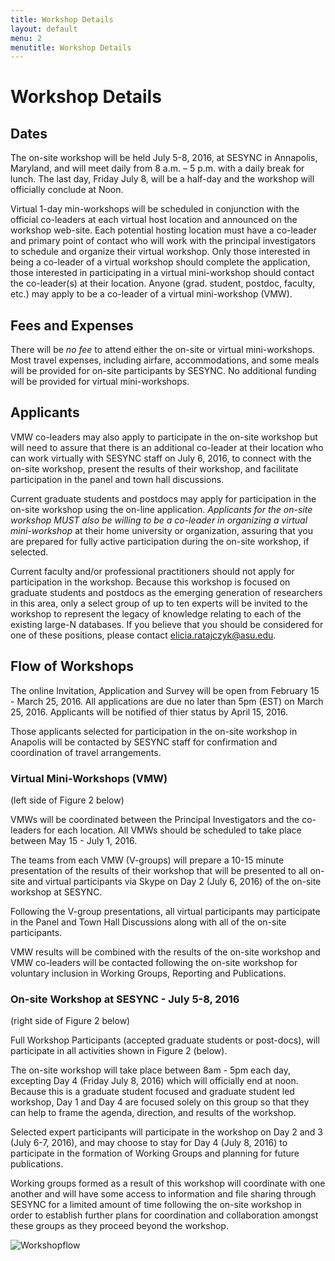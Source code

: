 ```yaml
---
title: Workshop Details
layout: default
menu: 2
menutitle: Workshop Details
---
```

# Workshop Details

## Dates
The on-site workshop will be held July 5-8, 2016, at SESYNC in Annapolis, Maryland, and will meet daily from 8 a.m. – 5 p.m. with a daily break for lunch. The last day, Friday July 8, will be a half-day and the workshop will officially conclude at Noon. 

Virtual 1-day min-workshops will be scheduled in conjunction with the official co-leaders at each virtual host location and announced on the workshop web-site. Each potential hosting location must have a co-leader and primary point of contact who will work with the principal investigators to schedule and organize their virtual workshop. Only those interested in being a co-leader of a virtual workshop should complete the application, those interested in participating in a virtual mini-workshop should contact the co-leader(s) at their location. Anyone (grad. student, postdoc, faculty, etc.) may apply to be a co-leader of a  virtual mini-workshop (VMW).

## Fees and Expenses

There will be *no fee* to attend either the on-site or virtual mini-workshops. Most travel expenses, including airfare, accommodations, and some meals will be provided for on-site participants by SESYNC. No additional funding will be provided for virtual mini-workshops.

## Applicants

VMW co-leaders may also apply to participate in the on-site workshop but will need to assure that there is an additional co-leader at their location who can work virtually with SESYNC staff on July 6, 2016, to connect with the on-site workshop, present the results of their workshop, and facilitate participation in the panel and town hall discussions. 

Current graduate students and postdocs may apply for participation in the on-site workshop using the on-line application. 
*Applicants for the on-site workshop MUST also be willing to be a co-leader in organizing a virtual mini-workshop* at their home university or organization, assuring that you are prepared for fully active participation during the on-site workshop, if selected. 

Current faculty and/or professional practitioners should not apply for participation in the workshop. Because this workshop is focused on graduate students and postdocs as the emerging generation of researchers in this area, only a select group of up to ten experts will be invited to the workshop to represent the legacy of knowledge relating to each of the existing large-N databases. If you believe that you should be considered for one of these positions, please contact elicia.ratajczyk@asu.edu.

## Flow of Workshops
The online Invitation, Application and Survey will be open from February 15 - March 25, 2016. All applications are due no later than 5pm (EST) on March 25, 2016. Applicants will be notified of thier status by April 15, 2016. 

Those applicants selected for participation in the on-site workshop in Anapolis will be contacted by SESYNC staff for confirmation and coordination of travel arrangements.

### Virtual Mini-Workshops (VMW) 
(left side of Figure 2 below)

VMWs will be coordinated between the Principal Investigators and the co-leaders for each location. All VMWs should be scheduled to take place between May 15 - July 1, 2016. 

The teams from each VMW (V-groups) will prepare a 10-15 minute presentation of the results of their workshop that will be presented to all on-site and virtual participants via Skype on Day 2 (July 6, 2016) of the on-site workshop at SESYNC.  

Following the V-group presentations, all virtual participants may participate in the Panel and Town Hall Discussions along with all of the on-site participants.

VMW results will be combined with the results of the on-site workshop and VMW co-leaders will be contacted following the on-site workshop for voluntary inclusion in Working Groups, Reporting and Publications.

### On-site Workshop at SESYNC - July 5-8, 2016
(right side of Figure 2 below)

Full Workshop Participants (accepted graduate students or post-docs), will participate in all activities shown in Figure 2 (below). 

The on-site workshop will take place between 8am - 5pm each day, excepting Day 4 (Friday July 8, 2016) which will officially end at noon. Because this is a graduate student focused and graduate student led workshop, Day 1 and Day 4 are focused solely on this group so that they can help to frame the agenda, direction, and results of the workshop. 

Selected expert participants will participate in the workshop on Day 2 and 3 (July 6-7, 2016), and may choose to stay for Day 4 (July 8, 2016) to participate in the formation of Working Groups and planning for future publications. 

Working groups formed as a result of this workshop will coordinate with one another and will have some access to information and file sharing through SESYNC for a limited amount of time following the on-site workshop in order to establish further plans for coordination and collaboration amongst these groups as they proceed beyond the workshop. 

![Workshopflow](https://cloud.githubusercontent.com/assets/17146093/13062676/97362c0c-d3fd-11e5-83a5-cce9d6b0a797.png)

